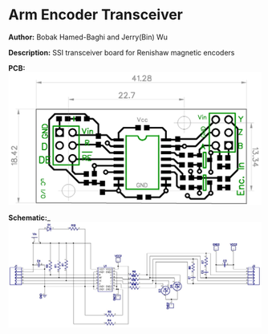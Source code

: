 # Arm Encoder Transceiver

__Author:__ Bobak Hamed-Baghi and Jerry(Bin) Wu

__Description:__ SSI transceiver board for Renishaw magnetic encoders

__PCB:__ ![](arm-encoder-transceiver-ssi_sch_s1_V2.jpg)

__Schematic:___ ![](arm-encoder-transceiver-ssi_lay_l1_V2.jpg)
